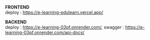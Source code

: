 **FRONTEND**\
deploy : https://e-learning-edulearn.vercel.app/

**BACKEND**\
deploy : https://e-learning-03pf.onrender.com/,
swagger : https://e-learning-03pf.onrender.com/api-docs/



